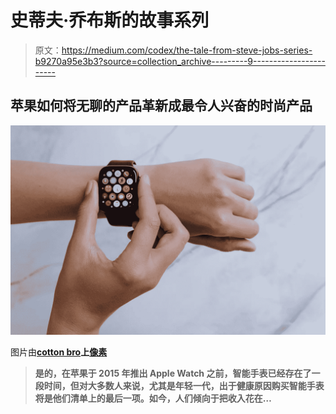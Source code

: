 # 史蒂夫·乔布斯的故事系列

> 原文：<https://medium.com/codex/the-tale-from-steve-jobs-series-b9270a95e3b3?source=collection_archive---------9----------------------->

## 苹果如何将无聊的产品革新成最令人兴奋的时尚产品

![](img/085f7c805ff9897bd0867e0c22eba620.png)

图片由[**cotton bro**](https://www.pexels.com/@cottonbro/)**上[像素](https://www.pexels.com/photo/person-wearing-silver-aluminum-case-apple-watch-with-white-sport-band-5081924/)**

> **是的，在苹果于 2015 年推出 Apple Watch 之前，智能手表已经存在了一段时间，但对大多数人来说，尤其是年轻一代，出于健康原因购买智能手表将是他们清单上的最后一项。如今，人们倾向于把收入花在…**